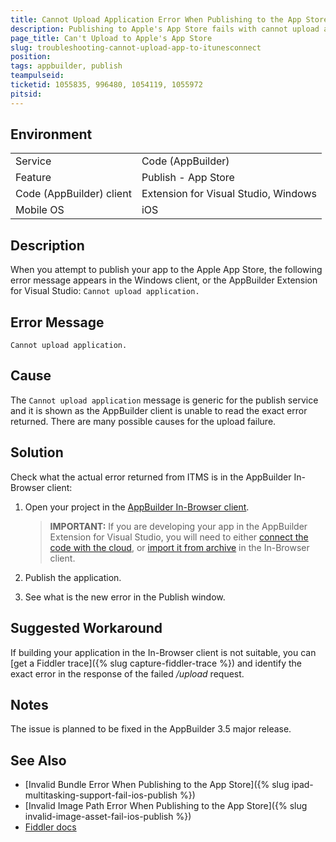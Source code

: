 ```yaml
---
title: Cannot Upload Application Error When Publishing to the App Store
description: Publishing to Apple's App Store fails with cannot upload application in Visual Studio and Windows clients
page_title: Can't Upload to Apple's App Store
slug: troubleshooting-cannot-upload-app-to-itunesconnect
position: 
tags: appbuilder, publish
teampulseid:
ticketid: 1055835, 996480, 1054119, 1055972
pitsid: 
---
```


## Environment
<table>
  <tr>
    <td>Service</td>
    <td>Code (AppBuilder)</td>	
  </tr>
  <tr>
    <td>Feature</td>
    <td>Publish - App Store</td>	
  </tr>
  <tr>
    <td>Code (AppBuilder) client</td>
    <td>Extension for Visual Studio, Windows</td>	
  </tr>
  <tr>
    <td>Mobile OS</td>
    <td>iOS</td>	
  </tr>
</table>

## Description
<!-- Mandatory -->
When you attempt to publish your app to the Apple App Store, the following error message appears in the Windows client, or the AppBuilder Extension for Visual Studio: `Cannot upload application.`

## Error Message
<!-- Optional -->
`Cannot upload application.`

## Cause
<!-- Mandatory -->
The `Cannot upload application` message is generic for the publish service and it is shown as the AppBuilder client is unable to read the exact error returned. There are many possible causes for the upload failure.

## Solution
<!-- Mandatory -->
Check what the actual error returned from ITMS is in the AppBuilder In-Browser client:

1. Open your project in the [AppBuilder In-Browser client](https://platform.telerik.com).
 
	> **IMPORTANT:** If you are developing your app in the AppBuilder Extension for Visual Studio, you will need to either [connect the code with the cloud](http://docs.telerik.com/platform/appbuilder/development-tools/version-control/collaborating/develop-across-clients), or [import it from archive](http://docs.telerik.com/platform/appbuilder/cordova/creating-your-app/import-from-archive) in the In-Browser client.
1. Publish the application.
1. See what is the new error in the Publish window.

## Suggested Workaround
<!-- Optional -->
If building your application in the In-Browser client is not suitable, you can [get a Fiddler trace]({% slug capture-fiddler-trace %}) and identify the exact error in the response of the failed */upload* request.

## Notes
<!-- Optional -->
The issue is planned to be fixed in the AppBuilder 3.5 major release.

## See Also
<!-- Optional -->
* [Invalid Bundle Error When Publishing to the App Store]({% slug ipad-multitasking-support-fail-ios-publish %})
* [Invalid Image Path Error When Publishing to the App Store]({% slug invalid-image-asset-fail-ios-publish %})
* [Fiddler docs](http://docs.telerik.com/fiddler/configure-fiddler/tasks/configurefiddler)